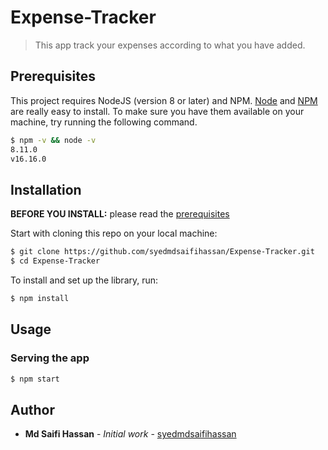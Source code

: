 # Expense-Tracker
> This app track your expenses according to what you have added.

## Prerequisites

This project requires NodeJS (version 8 or later) and NPM.
[Node](http://nodejs.org/) and [NPM](https://npmjs.org/) are really easy to install.
To make sure you have them available on your machine,
try running the following command.

```sh
$ npm -v && node -v
8.11.0
v16.16.0
```

## Installation

**BEFORE YOU INSTALL:** please read the [prerequisites](#prerequisites)

Start with cloning this repo on your local machine:

```sh
$ git clone https://github.com/syedmdsaifihassan/Expense-Tracker.git
$ cd Expense-Tracker
```

To install and set up the library, run:

```sh
$ npm install
```

## Usage

### Serving the app

```sh
$ npm start
```

## Author

* **Md Saifi Hassan** - *Initial work* - [syedmdsaifihassan](https://github.com/syedmdsaifihassan)
